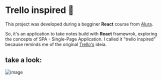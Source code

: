 # Trello inspired 📝
This project was developed during a begginer **React** course from [Alura](https://www.alura.com.br/curso-online-react-js).

So, it's an application to take notes build with **React** framewrok, exploring the concepts of SPA - Single-Page Application. I called it "trello inspired" because reminds me of the original [Trello's](https://trello.com/pt-BR) ideia.

## take a look:
![image](https://lh3.googleusercontent.com/pw/AM-JKLXHgYHk8iOsIBDF7Pe3QCXytlQ_DAYBrtjYtjiOZkMUuP6sg60rPi_SQmNE8jU8GQJPcsVqn1S0XhpIXMyKTeKkPoEe-tRRUKzuxPo-QYoD0Iw9hq8o0ljBEAFsp4gmNJivrmcQhrGbFXPFoIESxf5R=w1349-h625-no?authuser=0)
